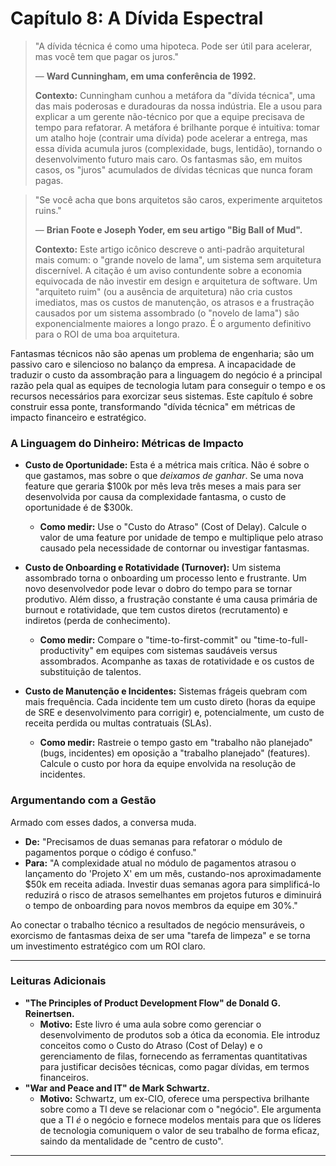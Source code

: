 # Capítulo 8: A Dívida Espectral

> "A dívida técnica é como uma hipoteca. Pode ser útil para acelerar, mas você tem que pagar os juros."
> 
> — **Ward Cunningham, em uma conferência de 1992.**
>
> **Contexto:** Cunningham cunhou a metáfora da "dívida técnica", uma das mais poderosas e duradouras da nossa indústria. Ele a usou para explicar a um gerente não-técnico por que a equipe precisava de tempo para refatorar. A metáfora é brilhante porque é intuitiva: tomar um atalho hoje (contrair uma dívida) pode acelerar a entrega, mas essa dívida acumula juros (complexidade, bugs, lentidão), tornando o desenvolvimento futuro mais caro. Os fantasmas são, em muitos casos, os "juros" acumulados de dívidas técnicas que nunca foram pagas.

> "Se você acha que bons arquitetos são caros, experimente arquitetos ruins."
>
> — **Brian Foote e Joseph Yoder, em seu artigo "Big Ball of Mud".**
>
> **Contexto:** Este artigo icônico descreve o anti-padrão arquitetural mais comum: o "grande novelo de lama", um sistema sem arquitetura discernível. A citação é um aviso contundente sobre a economia equivocada de não investir em design e arquitetura de software. Um "arquiteto ruim" (ou a ausência de arquitetura) não cria custos imediatos, mas os custos de manutenção, os atrasos e a frustração causados por um sistema assombrado (o "novelo de lama") são exponencialmente maiores a longo prazo. É o argumento definitivo para o ROI de uma boa arquitetura.

Fantasmas técnicos não são apenas um problema de engenharia; são um passivo caro e silencioso no balanço da empresa. A incapacidade de traduzir o custo da assombração para a linguagem do negócio é a principal razão pela qual as equipes de tecnologia lutam para conseguir o tempo e os recursos necessários para exorcizar seus sistemas. Este capítulo é sobre construir essa ponte, transformando "dívida técnica" em métricas de impacto financeiro e estratégico.

### A Linguagem do Dinheiro: Métricas de Impacto

-   **Custo de Oportunidade:** Esta é a métrica mais crítica. Não é sobre o que gastamos, mas sobre o que *deixamos de ganhar*. Se uma nova feature que geraria $100k por mês leva três meses a mais para ser desenvolvida por causa da complexidade fantasma, o custo de oportunidade é de $300k.
    -   **Como medir:** Use o "Custo do Atraso" (Cost of Delay). Calcule o valor de uma feature por unidade de tempo e multiplique pelo atraso causado pela necessidade de contornar ou investigar fantasmas.

-   **Custo de Onboarding e Rotatividade (Turnover):** Um sistema assombrado torna o onboarding um processo lento e frustrante. Um novo desenvolvedor pode levar o dobro do tempo para se tornar produtivo. Além disso, a frustração constante é uma causa primária de burnout e rotatividade, que tem custos diretos (recrutamento) e indiretos (perda de conhecimento).
    -   **Como medir:** Compare o "time-to-first-commit" ou "time-to-full-productivity" em equipes com sistemas saudáveis versus assombrados. Acompanhe as taxas de rotatividade e os custos de substituição de talentos.

-   **Custo de Manutenção e Incidentes:** Sistemas frágeis quebram com mais frequência. Cada incidente tem um custo direto (horas da equipe de SRE e desenvolvimento para corrigir) e, potencialmente, um custo de receita perdida ou multas contratuais (SLAs).
    -   **Como medir:** Rastreie o tempo gasto em "trabalho não planejado" (bugs, incidentes) em oposição a "trabalho planejado" (features). Calcule o custo por hora da equipe envolvida na resolução de incidentes.

### Argumentando com a Gestão

Armado com esses dados, a conversa muda.

-   **De:** "Precisamos de duas semanas para refatorar o módulo de pagamentos porque o código é confuso."
-   **Para:** "A complexidade atual no módulo de pagamentos atrasou o lançamento do 'Projeto X' em um mês, custando-nos aproximadamente $50k em receita adiada. Investir duas semanas agora para simplificá-lo reduzirá o risco de atrasos semelhantes em projetos futuros e diminuirá o tempo de onboarding para novos membros da equipe em 30%."

Ao conectar o trabalho técnico a resultados de negócio mensuráveis, o exorcismo de fantasmas deixa de ser uma "tarefa de limpeza" e se torna um investimento estratégico com um ROI claro.

---

### Leituras Adicionais

-   **"The Principles of Product Development Flow" de Donald G. Reinertsen.**
    -   **Motivo:** Este livro é uma aula sobre como gerenciar o desenvolvimento de produtos sob a ótica da economia. Ele introduz conceitos como o Custo do Atraso (Cost of Delay) e o gerenciamento de filas, fornecendo as ferramentas quantitativas para justificar decisões técnicas, como pagar dívidas, em termos financeiros.
-   **"War and Peace and IT" de Mark Schwartz.**
    -   **Motivo:** Schwartz, um ex-CIO, oferece uma perspectiva brilhante sobre como a TI deve se relacionar com o "negócio". Ele argumenta que a TI *é* o negócio e fornece modelos mentais para que os líderes de tecnologia comuniquem o valor de seu trabalho de forma eficaz, saindo da mentalidade de "centro de custo".

---
